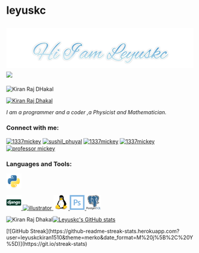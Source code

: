 # leyuskc


<h2><img src="https://raw.githubusercontent.com/leyuskckiran1510/leyuskckiran1510/main/Leyuskc2.png" width="500"> <img src="https://c.tenor.com/UX-QYT2KtycAAAAi/brown-cony-bear.gif" width="250"></h2>

<p align="left"> <img src="https://komarev.com/ghpvc/?username=leyuskckiran1510&label=Profile%20views&color=0e75b6&style=flat" alt="Kiran Raj DHakal" /> </p>


<p align="left"> <a href="https://github.com/ryo-ma/github-profile-trophy"><img src="https://github-profile-trophy.vercel.app/?username=leyuskckiran1510" alt="Kiran Raj Dhakal" /></a> </p>


*I am a programmer and a coder ,a Physicist and Mathematician.*

<h3 align="left">Connect with me:</h3>
<p align="left">
<a href="https://codepen.io/leyuskckiran1510" target="blank"><img align="center" src="https://raw.githubusercontent.com/rahuldkjain/github-profile-readme-generator/master/src/images/icons/Social/codepen.svg" alt="1337mickey" height="30" width="40" /></a>
<a href="https://twitter.com/@KiranRajDhakal1" target="blank"><img align="center" src="https://raw.githubusercontent.com/rahuldkjain/github-profile-readme-generator/master/src/images/icons/Social/twitter.svg" alt="sushil_phuyal" height="30" width="40" /></a>
<a href="https://fb.com/profile.php?id=100073571388218" target="blank"><img align="center" src="https://raw.githubusercontent.com/rahuldkjain/github-profile-readme-generator/master/src/images/icons/Social/facebook.svg" alt="1337mickey" height="30" width="40" /></a>
<a href="https://www.instagram.com/leyuskc" target="blank"><img align="center" src="https://raw.githubusercontent.com/rahuldkjain/github-profile-readme-generator/master/src/images/icons/Social/instagram.svg" alt="1337mickey" height="30" width="40" /></a>
<a href="https://www.youtube.com/channel/UCNZW6Cf3yhXxz0s6eHK2njg" target="blank"><img align="center" src="https://raw.githubusercontent.com/rahuldkjain/github-profile-readme-generator/master/src/images/icons/Social/youtube.svg" alt="professor mickey" height="30" width="40" /></a>
</p>


<h3 align="left">Languages and Tools:</h3>
<a href="https://www.python.org" target="_blank"> <img src="https://raw.githubusercontent.com/devicons/devicon/master/icons/python/python-original.svg" alt="python" width="40" height="40"/> </a> </p>
<a href="https://www.djangoproject.com/" target="_blank"> <img src="https://raw.githubusercontent.com/devicons/devicon/master/icons/django/django-original.svg" alt="django" width="40" height="40"/> </a> 
<a href="https://www.adobe.com/in/products/illustrator.html" target="_blank"> <img src="https://www.vectorlogo.zone/logos/adobe_illustrator/adobe_illustrator-icon.svg" alt="illustrator" width="40" height="40"/> </a> 
<a href="https://www.linux.org/" target="_blank"> <img src="https://raw.githubusercontent.com/devicons/devicon/master/icons/linux/linux-original.svg" alt="linux" width="40" height="40"/> </a>
<a href="https://www.photoshop.com/en" target="_blank"> <img src="https://raw.githubusercontent.com/devicons/devicon/master/icons/photoshop/photoshop-line.svg" alt="photoshop" width="40" height="40"/> </a> 
<a href="https://www.postgresql.org" target="_blank"> <img src="https://raw.githubusercontent.com/devicons/devicon/master/icons/postgresql/postgresql-original-wordmark.svg" alt="postgresql" width="40" height="40"/> </a> 




<p><img align="left" src="https://github-readme-stats.vercel.app/api/top-langs?username=leyuskckiran1510&show_icons=true&locale=en&layout=compact&theme=merko" alt="Kiran Raj Dhakal" /></p>

[![Leyuskc's GitHub stats](https://github-readme-stats.vercel.app/api?username=leyuskckiran1510&show_icons=true&theme=merko)](https://git.io/streak-stats)
<p></p>
[![GitHub Streak](https://github-readme-streak-stats.herokuapp.com?user=leyuskckiran1510&theme=merko&date_format=M%20j%5B%2C%20Y%5D)](https://git.io/streak-stats)

